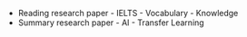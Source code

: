 - Reading research paper - IELTS - Vocabulary - Knowledge
- Summary research paper - AI - Transfer Learning